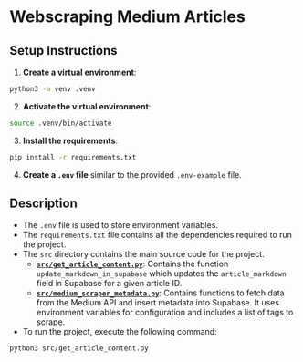 # Webscraping Medium Articles

## Setup Instructions

1. **Create a virtual environment**:
```bash
python3 -m venv .venv
```

2. **Activate the virtual environment**:
```bash
source .venv/bin/activate
```

3. **Install the requirements**:
```bash
pip install -r requirements.txt
```

4. **Create a `.env` file**  similar to the provided `.env-example` file.
## Description
- The `.env` file is used to store environment variables.
- The `requirements.txt` file contains all the dependencies required to run the project.
- The `src` directory contains the main source code for the project.
    - **[`src/get_article_content.py`](src/get_article_content.py)**: Contains the function `update_markdown_in_supabase` which updates the `article_markdown` field in Supabase for a given article ID.
    - **[`src/medium_scraper_metadata.py`](src/medium_scraper_metadata.py)**: Contains functions to fetch data from the Medium API and insert metadata into Supabase. It uses environment variables for configuration and includes a list of tags to scrape.
- To run the project, execute the following command:
```bash
python3 src/get_article_content.py
```